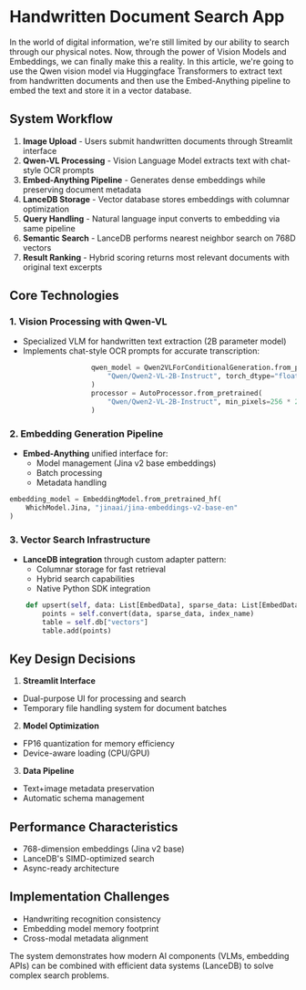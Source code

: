 # Handwritten Document Search App

In the world of digital information, we're still limited by our ability to search through our physical notes. Now, through the power of Vision Models and Embeddings, we can finally make this a reality. In this article, we're going to use the Qwen vision model via Huggingface Transformers to extract text from handwritten documents and then use the Embed-Anything pipeline to embed the text and store it in a vector database.

## System Workflow

1. **Image Upload** - Users submit handwritten documents through Streamlit interface  
2. **Qwen-VL Processing** - Vision Language Model extracts text with chat-style OCR prompts  
3. **Embed-Anything Pipeline** - Generates dense embeddings while preserving document metadata  
4. **LanceDB Storage** - Vector database stores embeddings with columnar optimization  
5. **Query Handling** - Natural language input converts to embedding via same pipeline  
6. **Semantic Search** - LanceDB performs nearest neighbor search on 768D vectors  
7. **Result Ranking** - Hybrid scoring returns most relevant documents with original text excerpts  

## Core Technologies

### 1. Vision Processing with Qwen-VL

- Specialized VLM for handwritten text extraction (2B parameter model)
- Implements chat-style OCR prompts for accurate transcription:

```54:59:search-handwritten/main.py
                    qwen_model = Qwen2VLForConditionalGeneration.from_pretrained(
                        "Qwen/Qwen2-VL-2B-Instruct", torch_dtype="float16", device_map="auto"
                    )
                    processor = AutoProcessor.from_pretrained(
                        "Qwen/Qwen2-VL-2B-Instruct", min_pixels=256 * 28 * 28, max_pixels=512 * 28 * 28
                    )
```

### 2. Embedding Generation Pipeline

- **Embed-Anything** unified interface for:
  - Model management (Jina v2 base embeddings)
  - Batch processing
  - Metadata handling

```13:15:search-handwritten/main.py
embedding_model = EmbeddingModel.from_pretrained_hf(
    WhichModel.Jina, "jinaai/jina-embeddings-v2-base-en"
)
```

### 3. Vector Search Infrastructure

- **LanceDB integration** through custom adapter pattern:
  - Columnar storage for fast retrieval
  - Hybrid search capabilities
  - Native Python SDK integration

```44:47:search-handwritten/api/lancedb_adapter.py
    def upsert(self, data: List[EmbedData], sparse_data: List[EmbedData], index_name: str) -> None:
        points = self.convert(data, sparse_data, index_name)
        table = self.db["vectors"]
        table.add(points)
```

## Key Design Decisions

1. **Streamlit Interface**

- Dual-purpose UI for processing and search
- Temporary file handling system for document batches

2. **Model Optimization**

- FP16 quantization for memory efficiency
- Device-aware loading (CPU/GPU)

3. **Data Pipeline**

- Text+image metadata preservation
- Automatic schema management

## Performance Characteristics

- 768-dimension embeddings (Jina v2 base)
- LanceDB's SIMD-optimized search
- Async-ready architecture

## Implementation Challenges

- Handwriting recognition consistency
- Embedding model memory footprint
- Cross-modal metadata alignment

The system demonstrates how modern AI components (VLMs, embedding APIs) can be combined with efficient data systems (LanceDB) to solve complex search problems.
